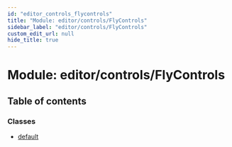 ```yaml
---
id: "editor_controls_flycontrols"
title: "Module: editor/controls/FlyControls"
sidebar_label: "editor/controls/FlyControls"
custom_edit_url: null
hide_title: true
---
```


# Module: editor/controls/FlyControls

## Table of contents

### Classes

- [default](../classes/editor_controls_flycontrols.default.md)
